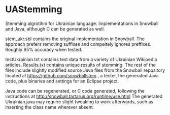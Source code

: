 # UAStemming
Stemming algrotihm for Ukrainian language. Implementations in Snowball and Java, although C can be generated as well.

stem_ukr.sbl contains the original implementation in Snowball. The approach prefers removing suffixes and compeltely ignores preffixes. Roughly 95% accuracy when tested.

testUkrainian.txt contains test data from a variety of Ukrainian Wikipedia articles. Results.txt contains unique results of stemming. The rest of the files include slightly modified source Java files from the Snowball repository located at https://github.com/snowballstem , a tester, the generated Java code, plus binaries and settings for an Eclipse project.

Java code can be regenerated, or C code generated, following the instructions at http://snowball.tartarus.org/runtime/use.html
The generated Ukrainian.java may require slight tweaking to work afterwards, such as inserting the class name wherever absent.
